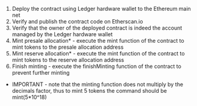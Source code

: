 1. Deploy the contract using Ledger hardware wallet to the Ethereum main net
2. Verify and publish the contract code on Etherscan.io
3. Verify that the owner of the deployed contract is indeed the account managed by the Ledger hardware wallet
4. Mint presale allocation* - execute the mint function of the contract to mint tokens to the presale allocation address
5. Mint reserve allocation* - execute the mint function of the contract to mint tokens to the reserve allocation address
6. Finish minting - execute the finishMinting function of the contract to prevent further minting

* IMPORTANT - note that the minting function does not multiply by the decimals factor, thus to mint 5 tokens the command should be mint(5*10^18)
